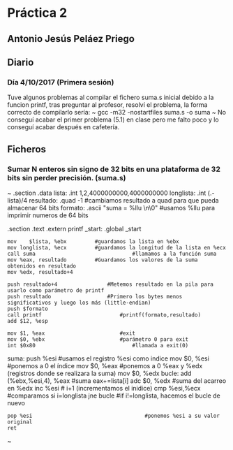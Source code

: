 # Práctica 2
## Antonio Jesús Peláez Priego

## Diario
### Día 4/10/2017 (Primera sesión)
Tuve algunos problemas al compilar el fichero suma.s inicial debido a la funcion printf, tras preguntar al profesor, resolví el problema, la forma correcto de compilarlo sería:
~
gcc -m32 -nostartfiles suma.s -o suma
~
No conseguí acabar el primer problema (5.1) en clase pero me falto poco y lo conseguí acabar después en cafetería.


## Ficheros

### Sumar N enteros sin signo de 32 bits en una plataforma de 32 bits sin perder precisión. (suma.s)

~
.section .data
lista:		.int 1,2,4000000000,4000000000
longlista:	.int (.-lista)/4
resultado:	.quad -1										#cambiamos resultado a quad para que pueda almacenar 64 bits
formato:	.ascii "suma = %llu \n\0"		#usamos %llu para imprimir numeros de 64 bits

.section .text
.extern printf
_start:	.global _start

	mov    $lista, %ebx			#guardamos la lista en %ebx
	mov longlista, %ecx			#guardamos la longitud de la lista en %ecx
	call suma								#llamamos a la función suma
	mov %eax, resultado			#Guardamos los valores de la suma obtenidos en resultado
	mov %edx, resultado+4

	push resultado+4				#Metemos resultado en la pila para usarlo como parámetro de printf
	push resultado					#Primero los bytes menos significativos y luego los más (little-endian)
	push $formato
	call printf							#printf(formato,resultado)
	add $12, %esp

	mov $1, %eax						#exit
	mov $0, %ebx						#parámetro 0 para exit
	int $0x80								#llamada a exit(0)

suma:
	push %esi 						#usamos el registro %esi como indice
	mov $0, %esi					#ponemos a 0 el índice
	mov $0, %eax					#ponemos a 0 %eax y %edx (registros donde se realizara la suma)
	mov $0, %edx
bucle:
	add (%ebx,%esi,4), %eax		#suma eax+=lista[i]
	adc	$0, %edx							#suma del acarreo en %edx
	inc       %esi						# i+1 (incrementamos el inidice)
	cmp  %esi,%ecx						#comparamos si i=longlista
	jne bucle									#if i!=longlista, hacemos el bucle de nuevo

	pop %esi									#ponemos %esi a su valor original
	ret
~
